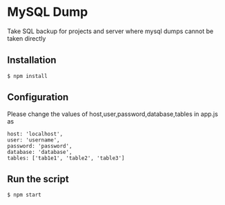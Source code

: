 # MySQL Dump 
Take SQL backup for projects and server where mysql dumps cannot be taken directly

## Installation
`$ npm install`

## Configuration

Please change the values of host,user,password,database,tables in app.js as

```
host: 'localhost',
user: 'username',
password: 'password',
database: 'database',
tables: ['tab1e1', 'table2', 'table3']

```


## Run the script  

`$ npm start`


